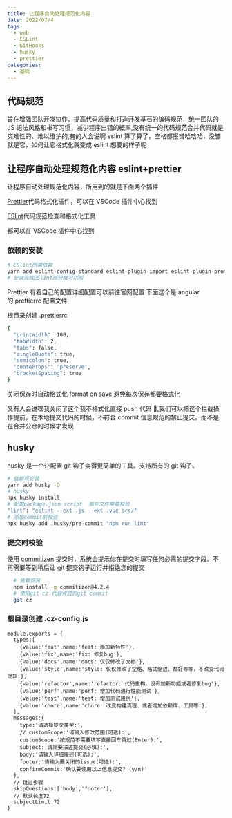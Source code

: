 ```yaml
---
title: 让程序自动处理规范化内容
date: 2022/07/4
tags:
  - web
  - ESLint
  - GitHooks
  - husky
  - prettier
categories:
  - 基础
---
```


## 代码规范

旨在增强团队开发协作、提高代码质量和打造开发基石的编码规范，统一团队的 JS 语法风格和书写习惯，减少程序出错的概率,没有统一的代码规范合并代码就是灾难性的、难以维护的,有的人会说啊 eslint 算了算了，空格都报错哈哈哈，没错就是它，如何让它格式化就变成 eslint 想要的样子呢

## 让程序自动处理规范化内容 eslint+prettier

让程序自动处理规范化内容，所用到的就是下面两个插件

[Prettier](https://prettier.io/)代码格式化插件，可以在 VSCode 插件中心找到

[ESlint](https://eslint.org/)代码规范检查和格式化工具

都可以在 VSCode 插件中心找到

### 依赖的安装

```bash
# ESlint所需依赖
yarn add eslint-config-standard eslint-plugin-import eslint-plugin-promise eslint-plugin-node eslint-plugin-n -D
# 安装完成ESlint部分就可以啦
```

Prettier 有着自己的配置详细配置可以前往官网配置
下面这个是 angular 的.prettierrc 配置文件

根目录创建 .prettierrc

```bash
{
  "printWidth": 100,
  "tabWidth": 2,
  "tabs": false,
  "singleQuote": true,
  "semicolon": true,
  "quoteProps": "preserve",
  "bracketSpacing": true
}
```

关闭保存时自动格式化 format on save 避免每次保存都要格式化
<!-- ![logo](/articleImg/formatOnSave.png) -->

又有人会说嘿我关闭了这个我不格式化直接 push 代码 🤣,我们可以把这个拦截操作提前，在本地提交代码的时候，不符合 commit 信息规范的禁止提交。而不是在合并公仓的时候才发现

## husky

husky 是一个让配置 git 钩子变得更简单的工具。支持所有的 git 钩子。

```bash
# 依赖项安装
yarn add husky -D
# husky
npx husky install
# 配置package.json script  那些文件需要校验
"lint": "eslint --ext .js --ext .vue src/"
# 添加commit前校验
npx husky add .husky/pre-commit "npm run lint"
```

### 提交时校验

使用 [commitizen](https://www.npmjs.com/package/commitizen) 提交时，系统会提示你在提交时填写任何必需的提交字段。不再需要等到稍后让 git 提交钩子运行并拒绝您的提交

```bash
  # 依赖安装
  npm install -g commitizen@4.2.4
  # 使用git cz 代替传统的git commit
  git cz
```

### 根目录创建 .cz-config.js

```
module.exports = {
  types:[
    {value:'feat',name:'feat: 添加新特性'},
    {value:'fix',name:'fix: 修复bug'},
    {value:'docs',name:'docs: 仅仅修改了文档'},
    {value:'style',name:'style: 仅仅修改了空格、格式缩进、都好等等，不改变代码逻辑'},
    {value:'refactor',name:'refactor: 代码重构，没有加新功能或者修复bug'},
    {value:'perf',name:'perf: 增加代码进行性能测试'},
    {value:'test',name:'test: 增加测试用例'},
    {value:'chore',name:'chore: 改变构建流程、或者增加依赖库、工具等'},
  ],
  messages:{
    type:'请选择提交类型:',
    // customScope:'请输入修改范围(可选):',
    customScope:'按规范不需要填写直接回车跳过(Enter):',
    subject:'请简要描述提交(必填):',
    body:'请输入详细描述(可选):',
    footer:'请输入要关闭的issue(可选):',
    confirmCommit:'确认要使用以上信息提交? (y/n)'
  },
  // 跳过步骤
  skipQuestions:['body','footer'],
  // 默认长度72
  subjectLimit:72
}
```
